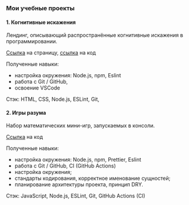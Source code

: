 ### Мои учебные проекты

#### 1. Когнитивные искажения

Лендинг, описывающий распространённые когнитивные искажения в программировании.

[Ссылка](https://github.com/Maria-Petroffa/cognitive-distortions) на страницу, [ссылка](https://github.com/Maria-Petroffa/cognitive-distortions) на код

Полученные навыки:
- настройка окружения: Node.js, npm, Eslint
- работа с Git / GitHub,
- освоение VSCode

Стэк: HTML, CSS, Node.js, ESLint, Git,

#### 2. Игры разума

Набор математических мини-игр, запускаемых в консоли.

[Ссылка](https://github.com/Maria-Petroffa/frontend-project-lvl1) на код


Полученные навыки:
- настройка окружения: Node.js, npm, Prettier, Eslint
- работа с Git / GitHub, CI (GitHub Actions)
- настройка окружения;
- стандарты кодирования, корректное именование сущностей;
- планирование архитектуры проекта, принцип DRY.

Стэк: JavaScript, Node.js, ESLint, Git, GitHub Actions (CI)

<!--
**Maria-Petroffa/Maria-Petroffa** is a ✨ _special_ ✨ repository because its `README.md` (this file) appears on your GitHub profile.

Here are some ideas to get you started:

- 🔭 I’m currently working on ...
- 🌱 I’m currently learning ...
- 👯 I’m looking to collaborate on ...
- 🤔 I’m looking for help with ...
- 💬 Ask me about ...
- 📫 How to reach me: ...
- 😄 Pronouns: ...
- ⚡ Fun fact: ...
-->
